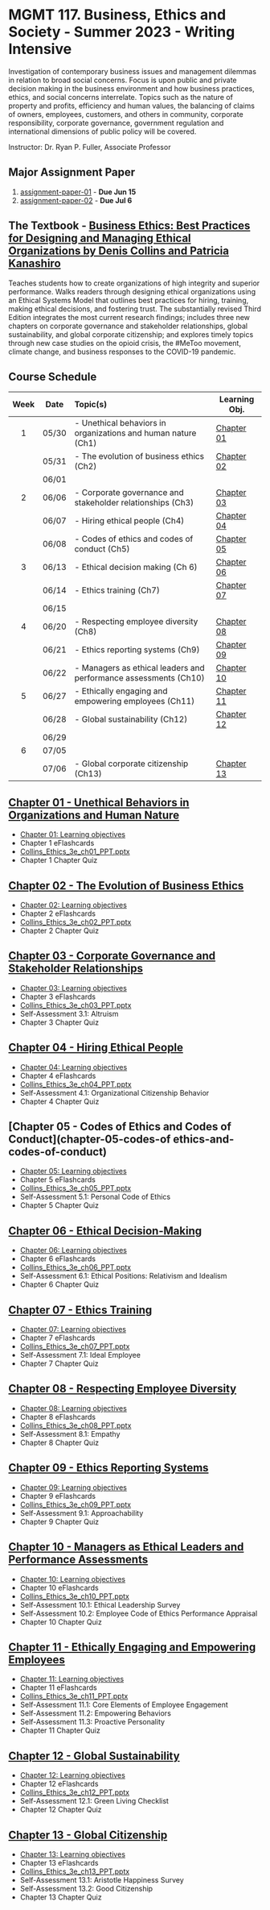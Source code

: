 # MGMT 117. Business, Ethics and Society - Summer 2023 - Writing Intensive

Investigation of contemporary business issues and management dilemmas in relation to broad social concerns. Focus is upon public and private decision making in the business environment and how business practices, ethics, and social concerns interrelate. Topics such as the nature of property and profits, efficiency and human values, the balancing of claims of owners, employees, customers, and others in community, corporate responsibility, corporate governance, government regulation and international dimensions of public policy will be covered.

Instructor: Dr. Ryan P. Fuller, Associate Professor

## Major Assignment Paper

1. [assignment-paper-01](assignment-paper-01.md) - **Due Jun 15**
2. [assignment-paper-02](assignment-paper-02.md) - **Due Jul 6**

## The Textbook - [Business Ethics: Best Practices for Designing and Managing Ethical Organizations by Denis Collins and Patricia Kanashiro](https://www.amazon.com/Business-Ethics-Practices-Designing-Organizations/dp/1544396821/ref=sr_1_1?qid=1685597364&refinements=p_27%3ADenis+Collins&s=books&sr=1-1&text=Denis+Collins)

Teaches students how to create organizations of high integrity and superior performance. Walks readers through designing ethical organizations using an Ethical Systems Model that outlines best practices for hiring, training, making ethical decisions, and fostering trust. The substantially revised Third Edition integrates the most current research findings; includes three new chapters on corporate governance and stakeholder relationships, global sustainability, and global corporate citizenship; and explores timely topics through new case studies on the opioid crisis, the \#MeToo movement, climate change, and business responses to the COVID-19 pandemic.

## Course Schedule

| Week | Date  | Topic(s)                                                         | Learning Obj.                                             |
| :----: | ----- |:---------------------------------------------------------------- | --------------------------------------------------------- |
| 1    | 05/30 | - Unethical behaviors in organizations and human nature (Ch1)    | [Chapter 01](chapter-01-unethical-behaviors-in-organizations-and-human-nature/Chapter%2001%20-%20Learning%20objectives.md) |
|      | 05/31 | - The evolution of business ethics (Ch2)                         | [Chapter 02](chapter-02-the-evolution-of-business-ethics/Chapter%2002%20-%20Learning%20objectives.md) |
|      | 06/01 |                                                                  |                                                           |
| 2    | 06/06 | - Corporate governance and stakeholder relationships (Ch3)       | [Chapter 03](chapter-03-corporate-governance-and-stakeholder-relationships/Chapter%2003%20-%20Learning%20objectives.md) |
|      | 06/07 | - Hiring ethical people (Ch4)                                    | [Chapter 04](chapter-04-hiring-ethical-people/Chapter%2004%20-%20Learning%20objectives.md) |
|      | 06/08 | - Codes of ethics and codes of conduct (Ch5)                     | [Chapter 05](chapter-05-codes-of%20ethics-and-codes-of-conduct/Chapter%2005%20-%20Learning%20objectives.md) |
| 3    | 06/13 | - Ethical decision making (Ch 6)                                 | [Chapter 06](chapter-06-ethical-decision-making/Chapter%2006%20-%20Learning%20objectives.md) |
|      | 06/14 | - Ethics training (Ch7)                                          | [Chapter 07](chapter-07-ethics-training/Chapter%2007%20-%20Learning%20objectives.md) |
|      | 06/15 |                                                                  |                                                           |
| 4    | 06/20 | - Respecting employee diversity (Ch8)                            | [Chapter 08](chapter-08-respecting-employee-diversity/Chapter%2008%20-%20Learning%20objectives.md) |
|      | 06/21 | - Ethics reporting systems (Ch9)                                 | [Chapter 09](chapter-09-ethics-reporting-systems/Chapter%2009%20-%20Learning%20objectives.md) |
|      | 06/22 | - Managers as ethical leaders and performance assessments (Ch10) | [Chapter 10](chapter-10-managers-as-ethical-leaders-and-performance-assessments/Chapter%2010%20-%20Learning%20objectives.md) |
| 5    | 06/27 | - Ethically engaging and empowering employees (Ch11)             | [Chapter 11](chapter-11-ethically-engaging-and-empowering-employees/Chapter%2011%20-%20Learning%20objectives.md) |
|      | 06/28 | - Global sustainability (Ch12)                                   | [Chapter 12](chapter-12-global-sustainability/Chapter%2012%20-%20Learning%20objectives.md) |
|      | 06/29 |                                                                  |                                                           |
| 6    | 07/05 |                                                                  |                                                           |
|      | 07/06 | - Global corporate citizenship (Ch13)                            | [Chapter 13](chapter-13-global-citizenship/Chapter%2013%20-%20Learning%20objectives.md) |

## [Chapter 01 - Unethical Behaviors in Organizations and Human Nature](chapter-01-unethical-behaviors-in-organizations-and-human-nature)

- [Chapter 01: Learning objectives](chapter-01-unethical-behaviors-in-organizations-and-human-nature/Chapter%2001%20-%20Learning%20objectives.md)
- Chapter 1 eFlashcards
- [Collins_Ethics_3e_ch01_PPT.pptx](chapter-01-unethical-behaviors-in-organizations-and-human-nature/Collins_Ethics_3e_ch01_PPT.pptx)
- Chapter 1 Chapter Quiz

## [Chapter 02 - The Evolution of Business Ethics](chapter-02-the-evolution-of-business-ethics)

- [Chapter 02: Learning objectives](chapter-02-the-evolution-of-business-ethics/Chapter%2002%20-%20Learning%20objectives.md)
- Chapter 2 eFlashcards
- [Collins_Ethics_3e_ch02_PPT.pptx](chapter-02-the-evolution-of-business-ethics/Collins_Ethics_3e_ch02_PPT.pptx)
- Chapter 2 Chapter Quiz

## [Chapter 03 - Corporate Governance and Stakeholder Relationships](chapter-03-corporate-governance-and-stakeholder-relationships)

- [Chapter 03: Learning objectives](chapter-03-corporate-governance-and-stakeholder-relationships/Chapter%2003%20-%20Learning%20objectives.md)
- Chapter 3 eFlashcards
- [Collins_Ethics_3e_ch03_PPT.pptx](chapter-03-corporate-governance-and-stakeholder-relationships/Collins_Ethics_3e_ch03_PPT.pptx)
- Self-Assessment 3.1: Altruism
- Chapter 3 Chapter Quiz

## [Chapter 04 - Hiring Ethical People](chapter-04-hiring-ethical-people)

- [Chapter 04: Learning objectives](chapter-04-hiring-ethical-people/Chapter%2004%20-%20Learning%20objectives.md)
- Chapter 4 eFlashcards
- [Collins_Ethics_3e_ch04_PPT.pptx](chapter-04-hiring-ethical-people/Collins_Ethics_3e_ch04_PPT.pptx)
- Self-Assessment 4.1: Organizational Citizenship Behavior
- Chapter 4 Chapter Quiz

## [Chapter 05 - Codes of Ethics and Codes of Conduct](chapter-05-codes-of ethics-and-codes-of-conduct)

- [Chapter 05: Learning objectives](chapter-05-codes-of%20ethics-and-codes-of-conduct/Chapter%2005%20-%20Learning%20objectives.md)
- Chapter 5 eFlashcards
- [Collins_Ethics_3e_ch05_PPT.pptx](chapter-05-codes-of%20ethics-and-codes-of-conduct/Collins_Ethics_3e_ch05_PPT.pptx)
- Self-Assessment 5.1: Personal Code of Ethics
- Chapter 5 Chapter Quiz

## [Chapter 06 - Ethical Decision-Making](chapter-06-ethical-decision-making)

- [Chapter 06: Learning objectives](chapter-06-ethical-decision-making/Chapter%2006%20-%20Learning%20objectives.md)
- Chapter 6 eFlashcards
- [Collins_Ethics_3e_ch06_PPT.pptx](chapter-06-ethical-decision-making/Collins_Ethics_3e_ch06_PPT.pptx)
- Self-Assessment 6.1: Ethical Positions: Relativism and Idealism
- Chapter 6 Chapter Quiz

## [Chapter 07 - Ethics Training](chapter-07-ethics-training)

- [Chapter 07: Learning objectives](chapter-07-ethics-training/Chapter%2007%20-%20Learning%20objectives.md)
- Chapter 7 eFlashcards
- [Collins_Ethics_3e_ch07_PPT.pptx](chapter-07-ethics-training/Collins_Ethics_3e_ch07_PPT.pptx)
- Self-Assessment 7.1: Ideal Employee
- Chapter 7 Chapter Quiz

## [Chapter 08 - Respecting Employee Diversity](chapter-08-respecting-employee-diversity)

- [Chapter 08: Learning objectives](chapter-08-respecting-employee-diversity/Chapter%2008%20-%20Learning%20objectives.md)
- Chapter 8 eFlashcards
- [Collins_Ethics_3e_ch08_PPT.pptx](chapter-08-respecting-employee-diversity/Collins_Ethics_3e_ch08_PPT.pptx)
- Self-Assessment 8.1: Empathy
- Chapter 8 Chapter Quiz

## [Chapter 09 - Ethics Reporting Systems](chapter-09-ethics-reporting-systems)

- [Chapter 09: Learning objectives](chapter-09-ethics-reporting-systems/Chapter%2009%20-%20Learning%20objectives.md)
- Chapter 9 eFlashcards
- [Collins_Ethics_3e_ch09_PPT.pptx](chapter-09-ethics-reporting-systems/Collins_Ethics_3e_ch09_PPT.pptx)
- Self-Assessment 9.1: Approachability
- Chapter 9 Chapter Quiz

## [Chapter 10 - Managers as Ethical Leaders and Performance Assessments](chapter-10-managers-as-ethical-leaders-and-performance-assessments)

- [Chapter 10: Learning objectives](chapter-10-managers-as-ethical-leaders-and-performance-assessments/Chapter%2010%20-%20Learning%20objectives.md)
- Chapter 10 eFlashcards
- [Collins_Ethics_3e_ch10_PPT.pptx](chapter-10-managers-as-ethical-leaders-and-performance-assessments/Collins_Ethics_3e_ch10_PPT.pptx)
- Self-Assessment 10.1: Ethical Leadership Survey
- Self-Assessment 10.2: Employee Code of Ethics Performance Appraisal
- Chapter 10 Chapter Quiz

## [Chapter 11 - Ethically Engaging and Empowering Employees](chapter-11-ethically-engaging-and-empowering-employees)

- [Chapter 11: Learning objectives](chapter-11-ethically-engaging-and-empowering-employees/Chapter%2011%20-%20Learning%20objectives.md)
- Chapter 11 eFlashcards
- [Collins_Ethics_3e_ch11_PPT.pptx](chapter-11-ethically-engaging-and-empowering-employees/Collins_Ethics_3e_ch11_PPT.pptx)
- Self-Assessment 11.1: Core Elements of Employee Engagement
- Self-Assessment 11.2: Empowering Behaviors
- Self-Assessment 11.3: Proactive Personality
- Chapter 11 Chapter Quiz

## [Chapter 12 - Global Sustainability](chapter-12-global-sustainability)

- [Chapter 12: Learning objectives](chapter-12-global-sustainability/Chapter%2012%20-%20Learning%20objectives.md)
- Chapter 12 eFlashcards
- [Collins_Ethics_3e_ch12_PPT.pptx](chapter-12-global-sustainability/Collins_Ethics_3e_ch12_PPT.pptx)
- Self-Assessment 12.1: Green Living Checklist
- Chapter 12 Chapter Quiz

## [Chapter 13 - Global Citizenship](chapter-13-global-citizenship)

- [Chapter 13: Learning objectives](chapter-13-global-citizenship/Chapter%2013%20-%20Learning%20objectives.md)
- Chapter 13 eFlashcards
- [Collins_Ethics_3e_ch13_PPT.pptx](chapter-13-global-citizenship/Collins_Ethics_3e_ch13_PPT.pptx)
- Self-Assessment 13.1: Aristotle Happiness Survey
- Self-Assessment 13.2: Good Citizenship
- Chapter 13 Chapter Quiz
